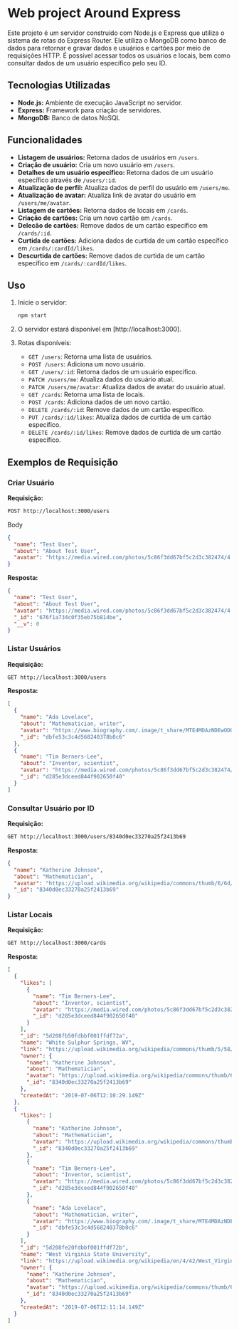 # Web project Around Express

Este projeto é um servidor construído com Node.js e Express que utiliza o sistema de rotas do Express Router. Ele utiliza o MongoDB como banco de dados para retornar e gravar dados e usuários e cartões por meio de requisições HTTP. É possível acessar todos os usuários e locais, bem como consultar dados de um usuário específico pelo seu ID.

## Tecnologias Utilizadas

- **Node.js:** Ambiente de execução JavaScript no servidor.
- **Express:** Framework para criação de servidores.
- **MongoDB:** Banco de datos NoSQL

## Funcionalidades

- **Listagem de usuários:** Retorna dados de usuários em `/users`.
- **Criação de usuário:** Cria um novo usuário em `/users`.
- **Detalhes de um usuário específico:** Retorna dados de um usuário específico através de `/users/:id`.
- **Atualização de perfil:** Atualiza dados de perfil do usuário em `/users/me`.
- **Atualização de avatar:** Atualiza link de avatar do usuário em `/users/me/avatar`.
- **Listagem de cartões:** Retorna dados de locais em `/cards`.
- **Criação de cartões:** Cria um novo cartão em `/cards`.
- **Delecão de cartões:** Remove dados de um cartão específico em `/cards/:id`.
- **Curtida de cartões:** Adiciona dados de curtida de um cartão específico em `/cards/:cardId/likes`.
- **Descurtida de cartões:** Remove dados de curtida de um cartão específico em `/cards/:cardId/likes`.

## Uso

1. Inicie o servidor:

   ```bash
   npm start
   ```

2. O servidor estará disponível em [http://localhost:3000].

3. Rotas disponíveis:
   - `GET /users`: Retorna uma lista de usuários.
   - `POST /users`: Adiciona um novo usuário.
   - `GET /users/:id`: Retorna dados de um usuário específico.
   - `PATCH /users/me`: Atualiza dados do usuário atual.
   - `PATCH /users/me/avatar`: Atualiza dados de avatar do usuário atual.
   - `GET /cards`: Retorna uma lista de locais.
   - `POST /cards`: Adiciona dados de um novo cartão.
   - `DELETE /cards/:id`: Remove dados de um cartão específico.
   - `PUT /cards/:id/likes`: Atualiza dados de curtida de um cartão específico.
   - `DELETE /cards/:id/likes`: Remove dados de curtida de um cartão específico.

## Exemplos de Requisição

### Criar Usuário

**Requisição:**

```bash
POST http://localhost:3000/users
```

Body

```json
{
  "name": "Test User",
  "about": "About Test User",
  "avatar": "https://media.wired.com/photos/5c86f3dd67bf5c2d3c382474/4:3/w_2400,h_1800,c_limit/TBL-RTX6HE9J-(1).jpg"
}
```

**Resposta:**

```json
{
  "name": "Test User",
  "about": "About Test User",
  "avatar": "https://media.wired.com/photos/5c86f3dd67bf5c2d3c382474/4:3/w_2400,h_1800,c_limit/TBL-RTX6HE9J-(1).jpg",
  "_id": "676f1a734c0f35eb75b814be",
  "__v": 0
}
```

### Listar Usuários

**Requisição:**

```bash
GET http://localhost:3000/users
```

**Resposta:**

```json
[
  {
    "name": "Ada Lovelace",
    "about": "Mathematician, writer",
    "avatar": "https://www.biography.com/.image/t_share/MTE4MDAzNDEwODQwOTQ2MTkw/ada-lovelace-20825279-1-402.jpg",
    "_id": "dbfe53c3c4d568240378b0c6"
  },
  {
    "name": "Tim Berners-Lee",
    "about": "Inventor, scientist",
    "avatar": "https://media.wired.com/photos/5c86f3dd67bf5c2d3c382474/4:3/w_2400,h_1800,c_limit/TBL-RTX6HE9J-(1).jpg",
    "_id": "d285e3dceed844f902650f40"
  }
]
```

### Consultar Usuário por ID

**Requisição:**

```bash
GET http://localhost:3000/users/8340d0ec33270a25f2413b69
```

**Resposta:**

```json
{
  "name": "Katherine Johnson",
  "about": "Mathematician",
  "avatar": "https://upload.wikimedia.org/wikipedia/commons/thumb/6/6d/Katherine_Johnson_1983.jpg/800px-Katherine_Johnson_1983.jpg",
  "_id": "8340d0ec33270a25f2413b69"
}
```

### Listar Locais

**Requisição:**

```bash
GET http://localhost:3000/cards
```

**Resposta:**

```json
[
  {
    "likes": [
      {
        "name": "Tim Berners-Lee",
        "about": "Inventor, scientist",
        "avatar": "https://media.wired.com/photos/5c86f3dd67bf5c2d3c382474/4:3/w_2400,h_1800,c_limit/TBL-RTX6HE9J-(1).jpg",
        "_id": "d285e3dceed844f902650f40"
      }
    ],
    "_id": "5d208fb50fdbbf001ffdf72a",
    "name": "White Sulphur Springs, WV",
    "link": "https://upload.wikimedia.org/wikipedia/commons/thumb/5/58/2008-0831-TheGreenbrier-North.jpg/1024px-2008-0831-TheGreenbrier-North.jpg",
    "owner": {
      "name": "Katherine Johnson",
      "about": "Mathematician",
      "avatar": "https://upload.wikimedia.org/wikipedia/commons/thumb/6/6d/Katherine_Johnson_1983.jpg/800px-Katherine_Johnson_1983.jpg",
      "_id": "8340d0ec33270a25f2413b69"
    },
    "createdAt": "2019-07-06T12:10:29.149Z"
  },
  {
    "likes": [
      {
        "name": "Katherine Johnson",
        "about": "Mathematician",
        "avatar": "https://upload.wikimedia.org/wikipedia/commons/thumb/6/6d/Katherine_Johnson_1983.jpg/800px-Katherine_Johnson_1983.jpg",
        "_id": "8340d0ec33270a25f2413b69"
      },
      {
        "name": "Tim Berners-Lee",
        "about": "Inventor, scientist",
        "avatar": "https://media.wired.com/photos/5c86f3dd67bf5c2d3c382474/4:3/w_2400,h_1800,c_limit/TBL-RTX6HE9J-(1).jpg",
        "_id": "d285e3dceed844f902650f40"
      },
      {
        "name": "Ada Lovelace",
        "about": "Mathematician, writer",
        "avatar": "https://www.biography.com/.image/t_share/MTE4MDAzNDEwODQwOTQ2MTkw/ada-lovelace-20825279-1-402.jpg",
        "_id": "dbfe53c3c4d568240378b0c6"
      }
    ],
    "_id": "5d208fe20fdbbf001ffdf72b",
    "name": "West Virginia State University",
    "link": "https://upload.wikimedia.org/wikipedia/en/4/42/West_Virginia_State_University_seal.png",
    "owner": {
      "name": "Katherine Johnson",
      "about": "Mathematician",
      "avatar": "https://upload.wikimedia.org/wikipedia/commons/thumb/6/6d/Katherine_Johnson_1983.jpg/800px-Katherine_Johnson_1983.jpg",
      "_id": "8340d0ec33270a25f2413b69"
    },
    "createdAt": "2019-07-06T12:11:14.149Z"
  }
]
```
